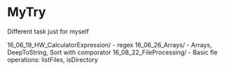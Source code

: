 # MyTry
Different task just for myself

16_06_19_HW_CalculatorExpression/ - regex
16_06_26_Arrays/ - Arrays, DeepToString, Sort with comporator
16_08_22_FileProcessing/ - Basic fle operations: listFiles, isDirectory
